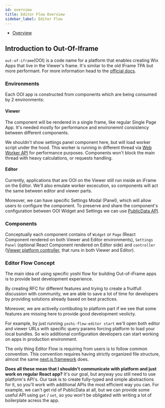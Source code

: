```yaml
---
id: overview
title: Editor Flow Overview
sidebar_label: Editor Flow
---
```


- [Overview](#overview)

## Introduction to Out-Of-Iframe
`out-of-iframe`(OOI) is a code name for a platform that enables creating Wix Apps that live in the Viewer's frame. It's similar to the old IFrame TPA but more performant. For more information head to the [official docs](https://bo.wix.com/wix-docs/client/client-frameworks#out-of-iframe).


### Environments
Each OOI app is constructed from components which are being consumed by 2 environments:

#### Viewer
The component will be rendered in a single frame, like regular Single Page App. It's needed mostly for performance and environemnt consistency between different components.

We shouldn't show settings panel component here, but will load worker script under the hood. This worker is running in different thread via [Web Worker API](https://developer.mozilla.org/en-US/docs/Web/API/Web_Workers_API/Using_web_workers) for performance purposes. Components won't block the main thread with heavy calculations, or requests handling.

#### Editor
Currently, applications that are OOI on the Viewer still run inside an iFrame on the Editor.
We'll also emulate worker excecution, so components will act the same between editor and viewer parts.

Moreover, we can have specific Settings Modal (Panel), which will allow users to configure the component. To preserve and share the component's configuration between OOI Widget and Settings we can use [PublicData API](https://dev.wix.com/api/iframe-sdk/sdk/wix.data.public#sdk_wix.data.public_wixdatapublic).


### Components
Conceptually each component contains of `Widget` or `Page` (React Component rendered on both Viewer and Editor environments), `Settings Panel` (optional React Component rendered on Editor side) and `controller` ([Viewer platform controller](https://bo.wix.com/wix-docs/client/client-viewer-platform/articles/lifecycle#client-viewer-platform_articles_lifecycle_createcontrollers), that runs in both Viewer and Editor).

### Editor Flow Concept
The main idea of using specific yoshi flow for building Out-of-iFrame apps is to provide best development experience.

By creating RFC for different features and trying to create a fruitfull discussion with community, we are able to save a lot of time for developers by providing solutions already based on best practices.

Moreover, we are activelly contibuting to platform part if we see that some features are missing here to provide good development veolicty.

For example, by just running `yoshi-flow-editor start` we'll open both editor and viewer URLs with specific query params forcing platform to load your local bundles. So w/o additional configuration developers can start working on apps in production environment.

The only thing Editor Flow is requiring from users is to follow common convention. This convention requires having strictly organized file structure, almost the same [next.js framework](https://nextjs.org/) does.

**Does all these mean that I shouldn't communicate with platform and just work on regular React app?**
It's our goal, but anyway you still need to use platform's API's. Our task is to create fully-typed and simple abstractions for it, so you'll work with additional APIs the most efficient way you can.
For example, we can't get rid of PublicData at all, but we can provide some useful API using `get` / `set`, so you won't be obligated with writing a lot of boilerplate acress the app.